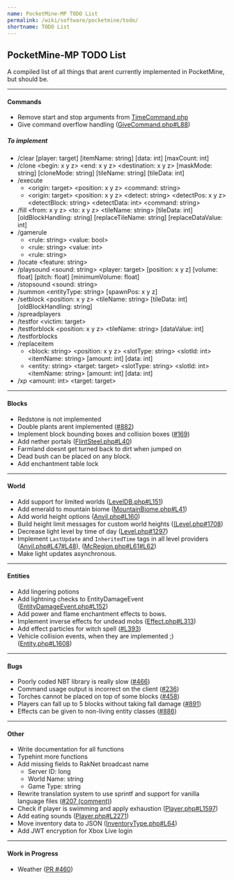 ```yaml
---
name: PocketMine-MP TODO List
permalink: /wiki/software/pocketmine/todo/
shortname: TODO List
---
```

## PocketMine-MP TODO List
A compiled list of all things that arent currently implemented in PocketMine, but should be.  

---

#### Commands
 * Remove start and stop arguments from [TimeCommand.php](https://github.com/pmmp/PocketMine-MP/blob/api3/blocks/src/pocketmine/command/defaults/TimeCommand.php#L49#L74)
 * Give command overflow handling ([GiveCommand.php#L88](https://github.com/pmmp/PocketMine-MP/blob/api3/blocks/src/pocketmine/command/defaults/GiveCommand.php#L88))
 
##### To implement
 * /clear [player: target] [itemName: string] [data: int] [maxCount: int]
 * /clone \<begin: x y z> \<end: x y z> \<destination: x y z> [maskMode: string] [cloneMode: string] [tileName: string] [tileData: int]
 * /execute 
   * \<origin: target> \<position: x y z> \<command: string>
   * \<origin: target> \<position: x y z> \<detect: string> \<detectPos: x y z> \<detectBlock: string> \<detectData: int> \<command: string>
 * /fill \<from: x y z> \<to: x y z> \<tileName: string> [tileData: int] [oldBlockHandling: string] [replaceTileName: string] [replaceDataValue: int]
 * /gamerule 
   * \<rule: string> \<value: bool>
   * \<rule: string> \<value: int>
   * \<rule: string>
 * /locate \<feature: string>
 * /playsound \<sound: string> \<player: target> [position: x y z] [volume: float] [pitch: float] [minimumVolume: float]
 * /stopsound \<sound: string>
 * /summon \<entityType: string> [spawnPos: x y z]
 * /setblock \<position: x y z> \<tileName: string> [tileData: int] [oldBlockHandling: string]
 * /spreadplayers
 * /testfor \<victim: target>
 * /testforblock \<position: x y z> \<tileName: string> [dataValue: int]
 * /testforblocks
 * /replaceitem 
   * \<block: string> \<position: x y z> \<slotType: string> \<slotId: int> \<itemName: string> [amount: int] [data: int]
   * \<entity: string> \<target: target> \<slotType: string> \<slotId: int> \<itemName: string> [amount: int] [data: int]
 * /xp \<amount: int> \<target: target>
 
---
 
#### Blocks
 * Redstone is not implemented
 * Double plants arent implemented ([#882](https://github.com/pmmp/PocketMine-MP/issues/882))
 * Implement block bounding boxes and collision boxes ([#169](https://github.com/pmmp/PocketMine-MP/issues/169))
 * Add nether portals ([FlintSteel.php#L40](https://github.com/pmmp/PocketMine-MP/blob/api3/blocks/src/pocketmine/item/FlintSteel.php#L40))
 * Farmland doesnt get turned back to dirt when jumped on
 * Dead bush can be placed on any block.
 * Add enchantment table lock

---
 
#### World
 * Add support for limited worlds ([LevelDB.php#L151](https://github.com/pmmp/PocketMine-MP/blob/api3/blocks/src/pocketmine/level/format/io/leveldb/LevelDB.php#L151))
 * Add emerald to mountain biome ([MountainBiome.php#L41](https://github.com/pmmp/PocketMine-MP/blob/api3/blocks/src/pocketmine/level/generator/normal/biome/MountainsBiome.php#L41))
 * Add world height options ([Anvil.php#L160](https://github.com/pmmp/PocketMine-MP/blob/api3/blocks/src/pocketmine/level/format/io/region/Anvil.php#L160))
 * Build height limit messages for custom world heights ([(Level.php#1708](https://github.com/pmmp/PocketMine-MP/blob/api3/blocks/src/pocketmine/level/Level.php#L1708))
 * Decrease light level by time of day ([Level.php#1297](https://github.com/pmmp/PocketMine-MP/blob/api3/blocks/src/pocketmine/level/Level.php#L1297))
 * Implement `LastUpdate` and `InheritedTime` tags in all level providers ([Anvil.php#L47#L48](https://github.com/pmmp/PocketMine-MP/blob/api3/blocks/src/pocketmine/level/format/io/region/Anvil.php#L47#L48)), ([McRegion.php#L61#L62](https://github.com/pmmp/PocketMine-MP/blob/api3/blocks/src/pocketmine/level/format/io/region/McRegion.php#L61#L62))
 * Make light updates asynchronous.
 
---
  
#### Entities
 * Add lingering potions
 * Add lightning checks to EntityDamageEvent ([EntityDamageEvent.php#L152](https://github.com/pmmp/PocketMine-MP/blob/api3/blocks/src/pocketmine/event/entity/EntityDamageEvent.php#L152))
 * Add power and flame enchantment effects to bows.
 * Implement inverse effects for undead mobs ([Effect.php#L313](https://github.com/pmmp/PocketMine-MP/blob/api3/blocks/src/pocketmine/entity/Effect.php#L313))
 * Add effect particles for witch spell ([#L393](https://github.com/pmmp/PocketMine-MP/blob/api3/blocks/src/pocketmine/entity/Effect.php#L393))
 * Vehicle collision events, when they are implemented ;) ([Entity.php#L1608](https://github.com/pmmp/PocketMine-MP/blob/api3/blocks/src/pocketmine/entity/Entity.php#L1608))
 
---
 
#### Bugs
 * Poorly coded NBT library is really slow ([#466](https://github.com/pmmp/PocketMine-MP/issues/466))
 * Command usage output is incorrect on the client ([#236](https://github.com/pmmp/PocketMine-MP/issues/236))
 * Torches cannot be placed on top of some blocks ([#458](https://github.com/pmmp/PocketMine-MP/issues/458))
 * Players can fall up to 5 blocks without taking fall damage ([#891](https://github.com/pmmp/PocketMine-MP/issues/891))
 * Effects can be given to non-living entity classes ([#886](https://github.com/pmmp/PocketMine-MP/issues/886))
 
---
 
#### Other
 * Write documentation for all functions
 * Typehint more functions
 * Add missing fields to RakNet broadcast name 
   * Server ID: long
   * World Name: string
   * Game Type: string
 * Rewrite translation system to use sprintf and support for vanilla language files ([#207 (comment)](https://github.com/pmmp/PocketMine-MP/issues/207#issuecomment-280027871))
 * Check if player is swimming and apply exhaustion ([Player.php#L1597](https://github.com/pmmp/PocketMine-MP/blob/api3/blocks/src/pocketmine/Player.php#L1597))
 * Add eating sounds ([Player.php#L2271](https://github.com/pmmp/PocketMine-MP/blob/api3/blocks/src/pocketmine/Player.php#L2271))
 * Move inventory data to JSON ([InventoryType.php#L64](https://github.com/pmmp/PocketMine-MP/blob/api3/blocks/src/pocketmine/inventory/InventoryType.php#L64))
 * Add JWT encryption for Xbox Live login
 
---
 
#### Work in Progress
 * Weather ([PR #460](https://github.com/pmmp/PocketMine-MP/pull/460))
 
